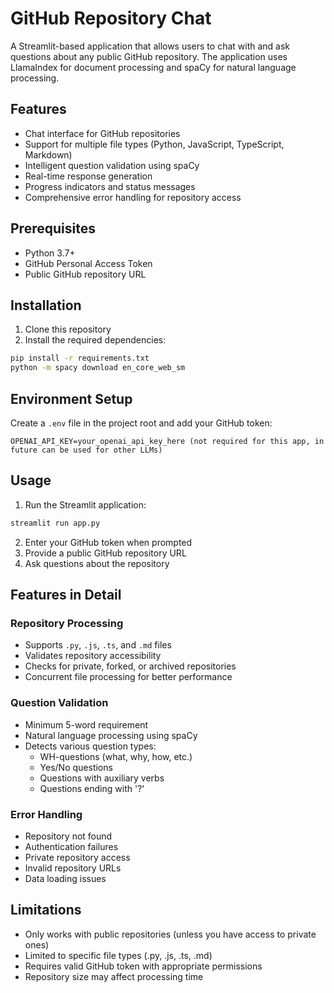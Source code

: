  # GitHub Repository Chat

A Streamlit-based application that allows users to chat with and ask questions about any public GitHub repository. The application uses LlamaIndex for document processing and spaCy for natural language processing.

## Features

- Chat interface for GitHub repositories
- Support for multiple file types (Python, JavaScript, TypeScript, Markdown)
- Intelligent question validation using spaCy
- Real-time response generation
- Progress indicators and status messages
- Comprehensive error handling for repository access

## Prerequisites

- Python 3.7+
- GitHub Personal Access Token
- Public GitHub repository URL

## Installation

1. Clone this repository
2. Install the required dependencies:
```bash
pip install -r requirements.txt
python -m spacy download en_core_web_sm
```

## Environment Setup

Create a `.env` file in the project root and add your GitHub token:
```
OPENAI_API_KEY=your_openai_api_key_here (not required for this app, in future can be used for other LLMs)
```

## Usage

1. Run the Streamlit application:
```bash
streamlit run app.py
```

2. Enter your GitHub token when prompted
3. Provide a public GitHub repository URL
4. Ask questions about the repository

## Features in Detail

### Repository Processing
- Supports `.py`, `.js`, `.ts`, and `.md` files
- Validates repository accessibility
- Checks for private, forked, or archived repositories
- Concurrent file processing for better performance

### Question Validation
- Minimum 5-word requirement
- Natural language processing using spaCy
- Detects various question types:
  - WH-questions (what, why, how, etc.)
  - Yes/No questions
  - Questions with auxiliary verbs
  - Questions ending with '?'

### Error Handling
- Repository not found
- Authentication failures
- Private repository access
- Invalid repository URLs
- Data loading issues

## Limitations

- Only works with public repositories (unless you have access to private ones)
- Limited to specific file types (.py, .js, .ts, .md)
- Requires valid GitHub token with appropriate permissions
- Repository size may affect processing time
